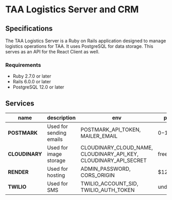 # TAA Logistics Server and CRM

## Specifications

The TAA Logistics Server is a Ruby on Rails application designed to manage logistics operations for TAA. It uses PostgreSQL for data storage. This serves as an API for the React Client as well.

### Requirements

- Ruby 2.7.0 or later
- Rails 6.0.0 or later
- PostgreSQL 12.0 or later

## Services

| name | description | env | price |
| ---  |   -----     | --- | ---   |
| **POSTMARK** | Used for sending emails | POSTMARK_API_TOKEN, MAILER_EMAIL| $0-$15 |
| **CLOUDINARY** | Used for image storage | CLOUDINARY_CLOUD_NAME, CLOUDINARY_API_KEY, CLOUDINARY_API_SECRET | free |
| **RENDER** | Used for hosting | ADMIN_PASSWORD, CORS_ORIGIN | $12 |
| **TWILIO** | Used for SMS | TWILIO_ACCOUNT_SID, TWILIO_AUTH_TOKEN | undefined |